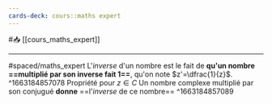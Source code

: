 ```yaml
---
cards-deck: cours::maths expert
---
```


#📥 [[cours_maths_expert]]

---
#spaced/maths_expert 
L'*inverse* d'un nombre est le fait de **qu'un nombre ==multiplié par son inverse fait 1==**, qu'on note $z'=\dfrac{1}{z}$.
^1663184857078
Propriété pour $z\in C$
Un nombre complexe multiplié par son conjugué **donne** ==l'*inverse* de ce nombre==
^1663184857089
